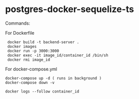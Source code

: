 # postgres-docker-sequelize-ts

Commands: 

For Dockerfile
```
 docker build -t backend-server . 
 docker images
 docker run -p 3000:3000
 docker exec -it image_id/container_id /bin/sh
 docker rmi image_id         
```

For docker-compose.yml

```
docker-compose up -d ( runs in background )
docker-compose down -v 
```

`docker logs --follow container_id`
